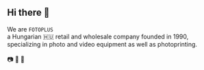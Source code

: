 ## Hi there 👋

We are `FOTOPLUS` <br>
a Hungarian 🇭🇺 retail and wholesale company founded in 1990, <br>
specializing in photo and video equipment as well as photoprinting. <br>
<br>
📷  🎥  🚚 
